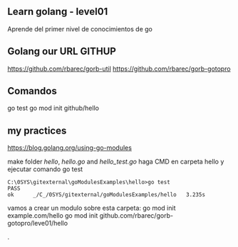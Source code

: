 ## Learn golang - level01

Aprende del primer nivel de conocimientos de go

## Golang our URL GITHUP
https://github.com/rbarec/gorb-util
https://github.com/rbarec/gorb-gotopro


## Comandos
go test
go mod init github/hello


##  my practices
https://blog.golang.org/using-go-modules

make  folder *hello*,  *hello.go* and *hello_test.go*
haga CMD en carpeta hello y ejecutar comando
go test

```
C:\0SYS\gitexternal\goModulesExamples\hello>go test
PASS
ok      _/C_/0SYS/gitexternal/goModulesExamples/hello   3.235s
```

vamos a crear un modulo sobre esta carpeta:
go mod init example.com/hello
go mod init github.com/rbarec/gorb-gotopro/leve01/hello



.
